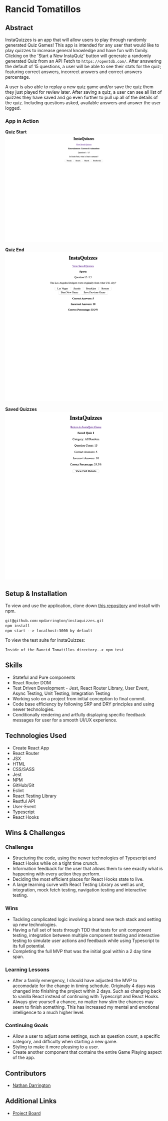 # Rancid Tomatillos

## Abstract

InstaQuizzes is an app that will allow users to play through randomly generated Quiz Games! This app is intended for any user that would like to play quizzes to increase general knowledge and have fun with family. Clicking on the 'Start a New InstaQuiz' button will generate a randomly generated Quiz from an API Fetch to `https://opentdb.com/`. After answering the default of 15 questions, a user will be able to see their stats for the quiz; featuring correct answers, incorrect answers and correct answers percentage.

A user is also able to replay a new quiz game and/or save the quiz them they just played for review later. After saving a quiz, a user can see all list of quizzes they have saved and go even further to pull up all of the details of the quiz. Including questions asked, available answers and answer the user logged.

### App in Action

**Quiz Start**
![InstaQuizzes Game Start](./src/images/InstaQuiz-start.png)

**Quiz End**
![InstaQuizzes Game Finish](./src/images/InstaQuiz-finish.png)

**Saved Quizzes**
![InstaQuizzes Saved Games](./src/images/InstaQuiz-saved-games.png)

## Setup & Installation

To view and use the application, clone down [this repository](https://github.com/npdarrington/) and install with npm.

```
git@github.com:npdarrington/instaquizzes.git
npm install
npm start --> localhost:3000 by default
```

To view the test suite for InstaQuizzes:

```
Inside of the Rancid Tomatillos directory--> npm test
```

## Skills

- Stateful and Pure components
- React Router DOM
- Test Driven Development - Jest, React Router Library, User Event, Async Testing, Unit Testing, Integration Testing
- Working solo on a project from initial conception to final commit.
- Code base efficiency by following SRP and DRY principles and using newer technologies.
- Conditionally rendering and artfully displaying specific feedback messages for user for a smooth UI/UX experience.

## Technologies Used

- Create React App
- React Router
- JSX
- HTML
- CSS/SASS
- Jest
- NPM
- GitHub/Git
- Eslint
- React Testing Library
- Restful API
- User-Event
- Typescript
- React Hooks

## Wins & Challenges

### Challenges

- Structuring the code, using the newer technologies of Typescript and React Hooks while on a tight time crunch.
- Information feedback for the user that allows them to see exactly what is happening with every action they perform.
- Deciding the most efficient places for React Hooks state to live.
- A large learning curve with React Testing Library as well as unit, integration, mock fetch testing, navigation testing and interactive testing.

### Wins

- Tackling complicated logic involving a brand new tech stack and setting up new technologies.
- Having a full set of tests through TDD that tests for unit component testing, integration between multiple component testing and interactive testing to simulate user actions and feedback while using Typescript to its full potential.
- Completing the full MVP that was the initial goal within a 2 day time span.

### Learning Lessons

- After a family emergency, I should have adjusted the MVP to accomodate for the change in timing schedule. Originally 4 days was changed into finishing the project within 2 days. Such as changing back to vanilla React instead of continuing with Typescript and React Hooks.
- Always give yourself a chance, no matter how slim the chances may seem to finish something. This has increased my mental and emotional intelligence to a much higher level.

### Continuing Goals

- Allow a user to adjust some settings, such as question count, a specific category, and difficulty when starting a new game.
- Styling to make it more pleasing to a user.
- Create another component that contains the entire Game Playing aspect of the app.

## Contributors

- [Nathan Darrington](https://github.com/npdarrington)

## Additional Links

- [Project Board](https://github.com/npdarrington/instaquizzes/projects/1)
